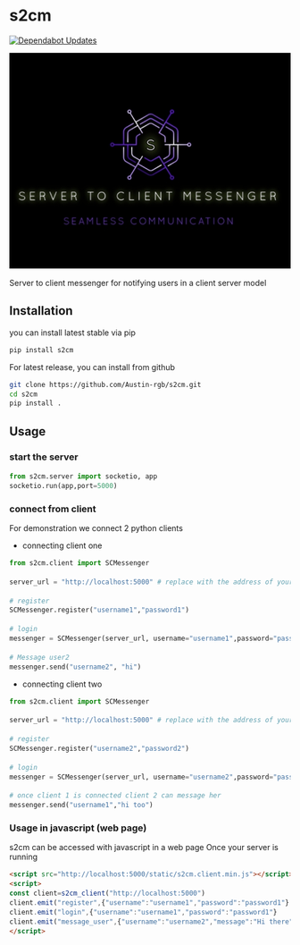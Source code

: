 # s2cm
[![Dependabot Updates](https://github.com/Austin-rgb/s2cm/actions/workflows/dependabot/dependabot-updates/badge.svg)](https://github.com/Austin-rgb/s2cm/actions/workflows/dependabot/dependabot-updates)

![logo](https://github.com/Austin-rgb/s2cm/blob/main/Screenshot_20241030_213712_Chrome.jpg)

Server to client messenger for notifying users in a client server model
## Installation 
you can install latest stable via pip
```sh
pip install s2cm
```

For latest release, you can install from github
```sh
git clone https://github.com/Austin-rgb/s2cm.git
cd s2cm
pip install .
```

## Usage
### start the server
```python
from s2cm.server import socketio, app
socketio.run(app,port=5000)
```
### connect from client 
For demonstration we connect 2 python clients
- connecting client one
```python
from s2cm.client import SCMessenger

server_url = "http://localhost:5000" # replace with the address of your server 

# register
SCMessenger.register("username1","password1")

# login
messenger = SCMessenger(server_url, username="username1",password="password1")

# Message user2
messenger.send("username2", "hi")
```

- connecting client two
```python
from s2cm.client import SCMessenger

server_url = "http://localhost:5000" # replace with the address of your server 

# register
SCMessenger.register("username2","password2")

# login
messenger = SCMessenger(server_url, username="username2",password="password2")

# once client 1 is connected client 2 can message her
messenger.send("username1","hi too")
```

### Usage in javascript (web page) 
s2cm can be accessed with javascript in a web page 
Once your server is running 
```html
<script src="http://localhost:5000/static/s2cm.client.min.js"></script>
<script>
const client=s2cm_client("http://localhost:5000")
client.emit("register",{"username":"username1","password":"password1"}
client.emit("login",{"username":"username1","password":"password1"}
client.emit("message_user",{"username":"username2","message":"Hi there"}) 
</script>
```
